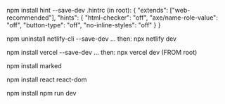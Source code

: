 npm install hint --save-dev
.hintrc (in root):
{
  "extends": ["web-recommended"],
  "hints": {
    "html-checker": "off",
    "axe/name-role-value": "off",
     "button-type": "off",
    "no-inline-styles": "off"
  }
}

npm uninstall netlify-cli --save-dev
... then: npx netlify dev



npm install vercel --save-dev
... then: npx vercel dev (FROM root)

npm install marked




npm install react react-dom

npm install
npm run dev